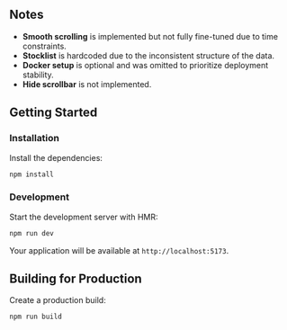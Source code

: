 ## Notes

- **Smooth scrolling** is implemented but not fully fine-tuned due to time constraints.
- **Stocklist** is hardcoded due to the inconsistent structure of the data.
- **Docker setup** is optional and was omitted to prioritize deployment stability.
- **Hide scrollbar** is not implemented.

## Getting Started

### Installation

Install the dependencies:

```bash
npm install
```

### Development

Start the development server with HMR:

```bash
npm run dev
```

Your application will be available at `http://localhost:5173`.

## Building for Production

Create a production build:

```bash
npm run build
```
 
 

